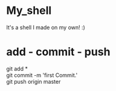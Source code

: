 # My_shell
It's a shell I made on my own! :)

# add - commit - push
git add *  
git commit -m 'first Commit.'  
git push origin master  

